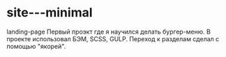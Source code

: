 # site---minimal
landing-page
Первый проэкт где я научился делать бургер-меню. 
В проекте использовал БЭМ, SCSS, GULP.
Переход к разделам сделал с помощью "якорей".

